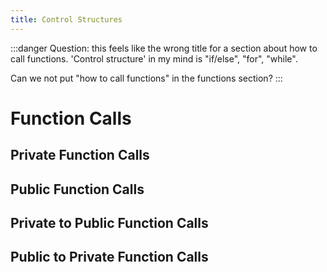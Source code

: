 ```yaml
---
title: Control Structures
---
```


:::danger
Question: this feels like the wrong title for a section about how to call functions. 'Control structure' in my mind is "if/else", "for", "while".

Can we not put "how to call functions" in the functions section?
:::

# Function Calls

## Private Function Calls

## Public Function Calls

## Private to Public Function Calls

## Public to Private Function Calls
